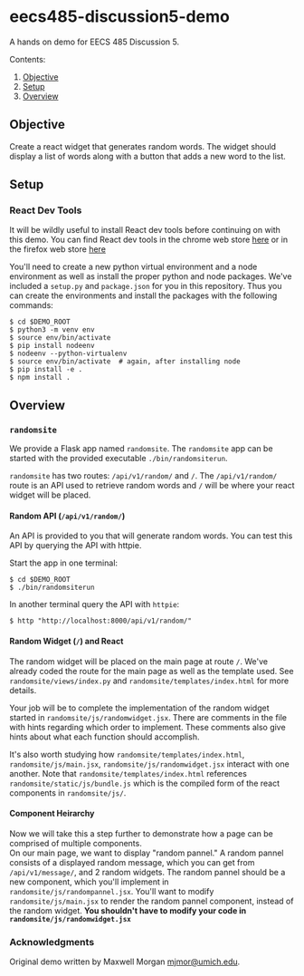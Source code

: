 # eecs485-discussion5-demo

A hands on demo for EECS 485 Discussion 5.

Contents:
1. [Objective](#objective)
2. [Setup](#setup)
3. [Overview](#overview)

## Objective

Create a react widget that generates random words. The widget should display a
list of words along with a button that adds a new word to the list.

## Setup

### React Dev Tools
It will be wildly useful to install React dev tools before continuing on
with this demo. You can find React dev tools in the chrome web store
[here](https://chrome.google.com/webstore/detail/react-developer-tools/fmkadmapgofadopljbjfkapdkoienihi)
or in the firefox web store
[here](https://addons.mozilla.org/en-US/firefox/addon/react-devtools/)

You'll need to create a new python virtual
environment and a node environment as well as install the proper python and
node packages. We've included a `setup.py` and `package.json` for you in this
repository. Thus you can create the environments and install the packages with
the following commands:
```shellsession
$ cd $DEMO_ROOT
$ python3 -m venv env
$ source env/bin/activate
$ pip install nodeenv
$ nodeenv --python-virtualenv
$ source env/bin/activate  # again, after installing node
$ pip install -e .
$ npm install .
```

## Overview

### `randomsite`
We provide a Flask app named `randomsite`. The `randomsite` app can be started
with the provided executable `./bin/randomsiterun`.

`randomsite` has two routes: `/api/v1/random/` and `/`. The `/api/v1/random/`
route is an API used to retrieve random words and `/` will be where your react
widget will be placed.

#### Random API (`/api/v1/random/`)

An API is provided to you that will generate random words. You can test this
API by querying the API with httpie.

Start the app in one terminal:
```shellsession
$ cd $DEMO_ROOT
$ ./bin/randomsiterun
```

In another terminal query the API with `httpie`:
```shellsession
$ http "http://localhost:8000/api/v1/random/"
```

#### Random Widget (`/`) and React

The random widget will be placed on the main page at route `/`. We've already
coded the route for the main page as well as the template used. See
`randomsite/views/index.py` and `randomsite/templates/index.html` for more
details.

Your job will be to complete the implementation of the random widget started
in `randomsite/js/randomwidget.jsx`. There are comments in the file with hints
regarding which order to implement. These comments also give hints about what
each function should accomplish.

It's also worth studying how `randomsite/templates/index.html`,
`randomsite/js/main.jsx`, `randomsite/js/randomwidget.jsx` interact with one
another. Note that `randomsite/templates/index.html` references
`randomsite/static/js/bundle.js` which is the compiled form of the react
components in `randomsite/js/`.

#### Component Heirarchy

Now we will take this a step further to demonstrate how a page can be comprised of multiple components.  
On our main page, we want to display "random pannel."  A random pannel consists of a displayed random message, which you can get from `/api/v1/message/`, and 2 random widgets.  The random pannel should be a new component, which you'll implement in `randomsite/js/randompannel.jsx`.  You'll
want to modify `randomsite/js/main.jsx` to render the random pannel component, instead of the random widget.
**You shouldn't have to modify your code in `randomsite/js/randomwidget.jsx`**

### Acknowledgments
Original demo written by Maxwell Morgan <mjmor@umich.edu>.
